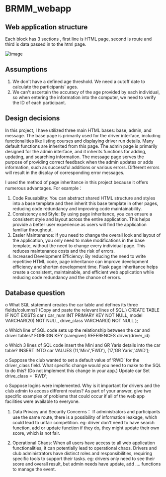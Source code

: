 # BRMM_webapp

## Web application structure
 Each block has 3 sections , first line is HTML page, second is route and third is data passed in to the html page.

![image](https://github.com/Alex-Beep-Cao/BRMM_webapp/assets/65649144/6b06a170-a831-4ccb-8a0c-1d2bd9bc1223)


## Assumptions
1. We don't have a defined age threshold. We need a cutoff date to calculate the participants' ages.
2. We can't ascertain the accuracy of the age provided by each individual, so when entering the information into the computer, we need to verify the ID of each participant.

## Design decisions
In this project, I have utilized three main HTML bases: base, admin, and message. The base page is primarily used for the driver interface, including functionalities like listing courses and displaying driver run details. Many default functions are inherited from this page.
The admin page is primarily designed for the admin interface, and it inherits functions for adding, updating, and searching information. 
The message page serves the purpose of providing correct feedback when the admin updates or adds information, such as successful additions or various errors. Different errors will result in the display of corresponding error messages.

I used the method of page inheritance in this project because it offers numerous advantages.
For example： 
1. Code Reusability: You can abstract shared HTML structure and styles into a base template and then inherit this base template in other pages, reducing code redundancy and improving code maintainability.
2. Consistency and Style: By using page inheritance, you can ensure a consistent style and layout across the entire application. This helps provide a better user experience as users will find the application familiar throughout.
3. Easier Maintenance: If you need to change the overall look and layout of the application, you only need to make modifications in the base template, without the need to change every individual page. This reduces maintenance costs and the risk of errors.
4. Increased Development Efficiency: By reducing the need to write repetitive HTML code, page inheritance can improve development efficiency and shorten development time.
Flask page inheritance helps create a consistent, maintainable, and efficient web application while reducing code redundancy and the chance of errors.

## Database question
o What SQL statement creates the car table and defines its three fields/columns? (Copy and paste the relevant lines of SQL.)
CREATE TABLE IF NOT EXISTS car
(
car_num INT PRIMARY KEY NOT NULL,
model VARCHAR(20) NOT NULL,
drive_class VARCHAR(3) NOT NULL
);

o Which line of SQL code sets up the relationship between the car and driver tables?
FOREIGN KEY (caregiver) REFERENCES driver(driver_id)

o Which 3 lines of SQL code insert the Mini and GR Yaris details into the car table?
INSERT INTO car VALUES
(11,'Mini','FWD'),
(17,'GR Yaris','4WD');

o Suppose the club wanted to set a default value of ‘RWD’ for the driver_class field. What specific change would you need to make to the SQL to do this? (Do not implement this change in your app.)
Update car Set drive_class = 'RWD';

o Suppose logins were implemented. Why is it important for drivers and the club admin to access different routes? As part of your answer, give two specific examples of problems
that could occur if all of the web app facilities were available to everyone.

1. Data Privacy and Security Concerns： If administrators and participants use the same route, there is a possibility of information leakage, which could lead to unfair competition.
eg: driver don't need to have search function, add or update function if they do, they might update their own score, which is not fair.
   
4. Operational Chaos: When all users have access to all web application functionalities, it can potentially lead to operational chaos. Drivers and club administrators have distinct roles and responsibilities, requiring specific tools to support their tasks.
eg: drivers only need to see their score and overall result, but admin needs have update, add .... functions to manage the event.
